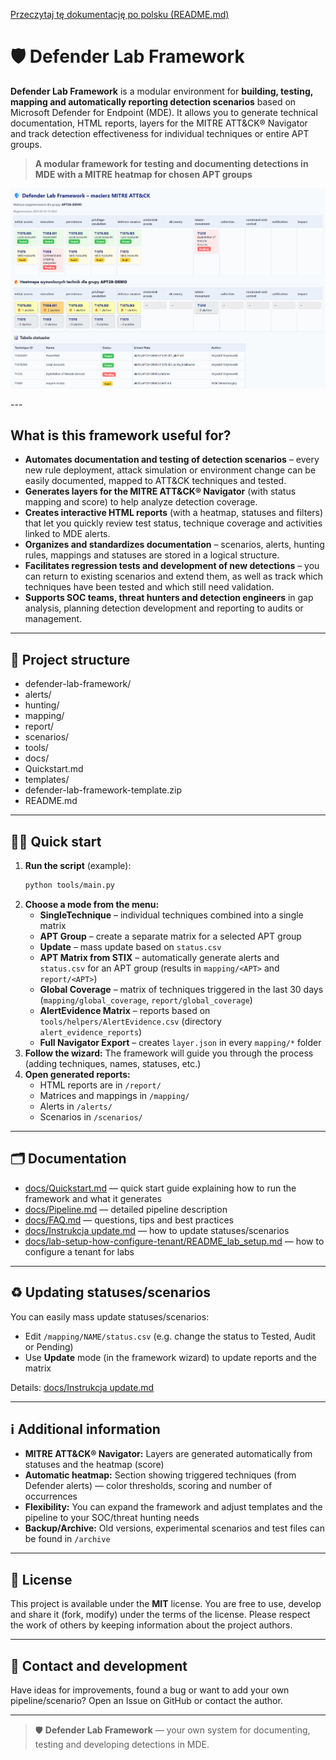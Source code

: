 [Przeczytaj tę dokumentację po polsku (README.md)](README.md)

# 🛡️ Defender Lab Framework

**Defender Lab Framework** is a modular environment for **building, testing, mapping and automatically reporting detection scenarios** based on Microsoft Defender for Endpoint (MDE). It allows you to generate technical documentation, HTML reports, layers for the MITRE ATT&CK® Navigator and track detection effectiveness for individual techniques or entire APT groups.

> **A modular framework for testing and documenting detections in MDE with a MITRE heatmap for chosen APT groups**

<p align="center">
  <img src="docs/screenshots/wyglad_matrycy.png" alt="Matrix example – framework demo" width="940">
</p>
---

## What is this framework useful for?

- **Automates documentation and testing of detection scenarios** – every new rule deployment, attack simulation or environment change can be easily documented, mapped to ATT&CK techniques and tested.
- **Generates layers for the MITRE ATT&CK® Navigator** (with status mapping and score) to help analyze detection coverage.
- **Creates interactive HTML reports** (with a heatmap, statuses and filters) that let you quickly review test status, technique coverage and activities linked to MDE alerts.
- **Organizes and standardizes documentation** – scenarios, alerts, hunting rules, mappings and statuses are stored in a logical structure.
- **Facilitates regression tests and development of new detections** – you can return to existing scenarios and extend them, as well as track which techniques have been tested and which still need validation.
- **Supports SOC teams, threat hunters and detection engineers** in gap analysis, planning detection development and reporting to audits or management.

---

## 📁 Project structure

- defender-lab-framework/
- alerts/
- hunting/
- mapping/
- report/
- scenarios/
- tools/
- docs/
- Quickstart.md
- templates/
- defender-lab-framework-template.zip
- README.md

---

## 🏃‍♂️ Quick start

1. **Run the script** (example):
   ```bash
   python tools/main.py
   ```
2. **Choose a mode from the menu:**
   - **SingleTechnique** – individual techniques combined into a single matrix
   - **APT Group** – create a separate matrix for a selected APT group
   - **Update** – mass update based on `status.csv`
   - **APT Matrix from STIX** – automatically generate alerts and `status.csv` for an APT group (results in `mapping/<APT>` and `report/<APT>`)
   - **Global Coverage** – matrix of techniques triggered in the last 30 days (`mapping/global_coverage`, `report/global_coverage`)
   - **AlertEvidence Matrix** – reports based on `tools/helpers/AlertEvidence.csv` (directory `alert_evidence_reports`)
   - **Full Navigator Export** – creates `layer.json` in every `mapping/*` folder
3. **Follow the wizard:**
   The framework will guide you through the process (adding techniques, names, statuses, etc.)
4. **Open generated reports:**
   - HTML reports are in `/report/`
   - Matrices and mappings in `/mapping/`
   - Alerts in `/alerts/`
   - Scenarios in `/scenarios/`

---

## 🗂️ Documentation

- [docs/Quickstart.md](docs/Quickstart.md) — quick start guide explaining how to run the framework and what it generates
- [docs/Pipeline.md](docs/Pipeline.md) — detailed pipeline description
- [docs/FAQ.md](docs/FAQ.md) — questions, tips and best practices
- [docs/Instrukcja update.md](docs/Instrukcja%20update.md) — how to update statuses/scenarios
- [docs/lab-setup-how-configure-tenant/README_lab_setup.md](docs/lab-setup-how-configure-tenant/README_lab_setup.md) — how to configure a tenant for labs

---

## ♻️ Updating statuses/scenarios

You can easily mass update statuses/scenarios:

- Edit `/mapping/NAME/status.csv` (e.g. change the status to Tested, Audit or Pending)
- Use **Update** mode (in the framework wizard) to update reports and the matrix

Details: [docs/Instrukcja update.md](docs/Instrukcja%20update.md)

---

## ℹ️ Additional information

- **MITRE ATT&CK® Navigator:** Layers are generated automatically from statuses and the heatmap (score)
- **Automatic heatmap:** Section showing triggered techniques (from Defender alerts) — color thresholds, scoring and number of occurrences
- **Flexibility:** You can expand the framework and adjust templates and the pipeline to your SOC/threat hunting needs
- **Backup/Archive:** Old versions, experimental scenarios and test files can be found in `/archive`

---

## 📄 License

This project is available under the **MIT** license. You are free to use, develop and share it (fork, modify) under the terms of the license. Please respect the work of others by keeping information about the project authors.

---

## 📣 Contact and development

Have ideas for improvements, found a bug or want to add your own pipeline/scenario? Open an Issue on GitHub or contact the author.

---

> 🛡️ **Defender Lab Framework** — your own system for documenting, testing and developing detections in MDE.
